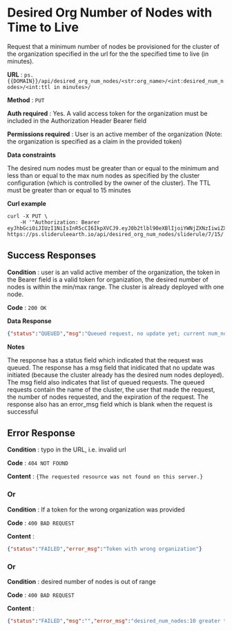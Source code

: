 # Desired Org Number of Nodes with  Time to Live

Request that a minimum number of nodes be provisioned for the cluster of the organization specified in the url for the the specified time to live (in minutes).

**URL** : `ps.{{DOMAIN}}/api/desired_org_num_nodes/<str:org_name>/<int:desired_num_nodes>/<int:ttl in minutes>/`

**Method** : `PUT`

**Auth required** : Yes. A valid access token for the organization must be included in the Authorization Header Bearer field

**Permissions required** : User is an active member of the organization (Note: the organization is specified as a claim in the provided token)

**Data constraints**

The desired num nodes must be greater than or equal to the minimum and less than or equal to the max num nodes as specified by the cluster configuration (which is controlled by the owner of the cluster). The TTL must be greater than or equal to 15 minutes

**Curl example**
```
curl -X PUT \ 
    -H '"Authorization: Bearer eyJhbGciOiJIUzI1NiIsInR5cCI6IkpXVCJ9.eyJ0b2tlbl90eXBlIjoiYWNjZXNzIiwiZXhwIjoxNjY4MTgxOTYzLCJpYXQiOjE2NjgwOTU1NjMsImp0aSI6ImJmYjIxMmExMzU0ZjQ4NGFhY2E2NmVjYWJmMmE3Mjg4Iiwib3JnX25hbWUiOiJVb2ZNRFRlc3QiLCJ1c2VyX25hbWUiOiJjZXVnYXJ0ZWJsYWlyIiwidXNlcl9pZCI6M30.nl1ACnWcoROhZ7K_HKOCOVfbqiDPBzmPdEPnAdb2vxk" https://ps.slideruleearth.io/api/desired_org_num_nodes/sliderule/7/15/
```
## Success Responses

**Condition** : user is an valid active member of the organization, the token in the Bearer field is a valid token for organization, the desired number of nodes is within the min/max range. The cluster is already deployed with one node.

**Code** : `200 OK`

**Data Response**
```json
{"status":"QUEUED","msg":"Queued request, no update yet; current num_node reqs:[{org},{username},1,2022-11-28 14:09:30 UTC},{org},{username},1,2022-11-29 13:03:08 UTC}]","error_msg":""}
```

**Notes**

The response has a status field which indicated that the request was queued. The response has a msg field that inidicated that no update was initiated (because the cluster already has the desired num nodes deployed). The msg field also indicates that list of queued requests. The queued requests contain the name of the cluster, the user that made the request, the number of nodes requested, and the expiration of the request. The response also has an error_msg field which is blank when the request is successful

## Error Response

**Condition** : typo in the URL, i.e. invalid url

**Code** : `404 NOT FOUND`

**Content** : `{The requested resource was not found on this server.}`

### Or

**Condition** : If a token for the wrong organization was provided

**Code** : `400 BAD REQUEST`

**Content** : 
```json
{"status":"FAILED","error_msg":"Token with wrong organization"}
```
 ### Or

 **Condition** : desired number of nodes is out of range

**Code** : `400 BAD REQUEST`

 **Content** : 
 ```json
{"status":"FAILED","msg":"","error_msg":"desired_num_nodes:10 greater than max:3"} 
```

